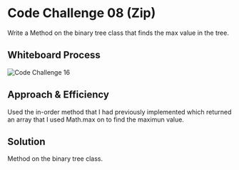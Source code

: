 # Code Challenge 08 (Zip)

Write a Method on the binary tree class that finds the max value in the tree. 

## Whiteboard Process

![Code Challenge 16](./img/cc16.png)

## Approach & Efficiency

Used the in-order method that I had previously implemented which returned an array that I used Math.max on to find the maximun value.  

## Solution

Method on the binary tree class.  
